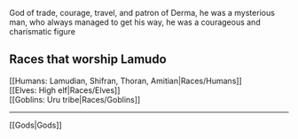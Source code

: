 God of trade, courage, travel, and patron of Derma, he was a mysterious man, who always managed to get his way, he was a courageous and charismatic figure   

## Races that worship Lamudo  
[[Humans: Lamudian, Shifran, Thoran, Amitian|Races/Humans]]  
[[Elves: High elf|Races/Elves]]  
[[Goblins: Uru tribe|Races/Goblins]]  

---

[[Gods|Gods]]